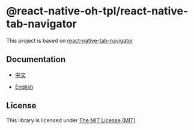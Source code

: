# @react-native-oh-tpl/react-native-tab-navigator

This project is based on [react-native-tab-navigator](https://github.com/ptomasroos/react-native-tab-navigator)

## Documentation

- [中文](https://gitee.com/react-native-oh-library/usage-docs/blob/master/zh-cn/react-native-tab-navigator.md)

- [English](https://gitee.com/react-native-oh-library/usage-docs/blob/master/en/react-native-tab-navigator.md)

## License

This library is licensed under [The MIT License (MIT)](https://github.com/ptomasroos/react-native-tab-navigator/blob/master/LICENSE)
